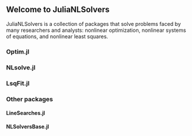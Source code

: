 ## Welcome to JuliaNLSolvers

JuliaNLSolvers is a collection of packages that solve problems faced by many researchers and analysts: nonlinear optimization, nonlinear systems of equations, and nonlinear least squares. 

### Optim.jl
### NLsolve.jl
### LsqFit.jl
### Other packages
#### LineSearches.jl
#### NLSolversBase.jl
